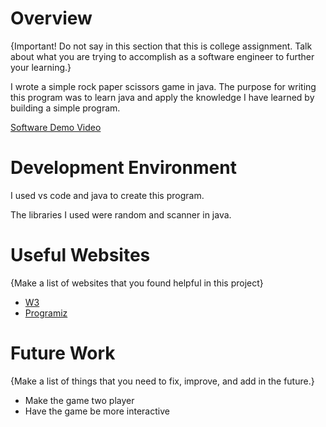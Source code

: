 # Overview

{Important!  Do not say in this section that this is college assignment.  Talk about what you are trying to accomplish as a software engineer to further your learning.}

I wrote a simple rock paper scissors game in java. The purpose for writing this program was to learn java and apply the knowledge I have learned by building a simple program.


[Software Demo Video](https://youtu.be/iXcftApC6zo)

# Development Environment

I used vs code and java to create this program.

The libraries I used were random and scanner in java.

# Useful Websites

{Make a list of websites that you found helpful in this project}
* [W3](https://www.w3schools.com/java/)
* [Programiz](https://www.programiz.com/java-programming)

# Future Work

{Make a list of things that you need to fix, improve, and add in the future.}
* Make the game two player
* Have the game be more interactive
